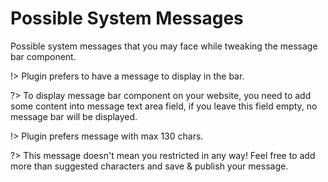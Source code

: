 # Possible System Messages

Possible system messages that you may face while tweaking the message bar component.

!> Plugin prefers to have a message to display in the bar.

?> To display message bar component on your website, you need to add some content into message text area field, if you leave this field empty, no message bar will be displayed.

!> Plugin prefers message with max 130 chars.

?> This message doesn't mean you restricted in any way! Feel free to add more than suggested characters and save & publish your message.
